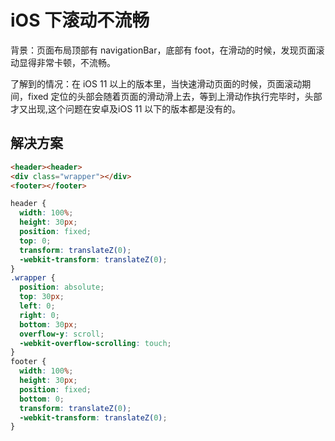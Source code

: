 # iOS 下滚动不流畅

背景：页面布局顶部有 navigationBar，底部有 foot，在滑动的时候，发现页面滚动显得非常卡顿，不流畅。

了解到的情况：在 iOS 11 以上的版本里，当快速滑动页面的时候，页面滚动期间，fixed 定位的头部会随着页面的滑动滑上去，等到上滑动作执行完毕时，头部才又出现,这个问题在安卓及iOS 11 以下的版本都是没有的。

## 解决方案

```html
<header><header>
<div class="wrapper"></div>
<footer></footer>
```

```css
header {
  width: 100%;
  height: 30px;
  position: fixed;
  top: 0;
  transform: translateZ(0);
  -webkit-transform: translateZ(0);
}
.wrapper {
  position: absolute;
  top: 30px;
  left: 0;
  right: 0;
  bottom: 30px;
  overflow-y: scroll;
  -webkit-overflow-scrolling: touch;
}
footer {
  width: 100%;
  height: 30px;
  position: fixed;
  bottom: 0;
  transform: translateZ(0);
  -webkit-transform: translateZ(0);
}
```